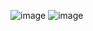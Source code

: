 ![image](https://github.com/HELSSIUS/TimeChecker/assets/96248606/a1f14a21-a7ef-4c6a-9956-a806b633d972)
![image](https://github.com/HELSSIUS/TimeChecker/assets/96248606/d76a1356-992c-49f8-960d-fe906f4172cc)
